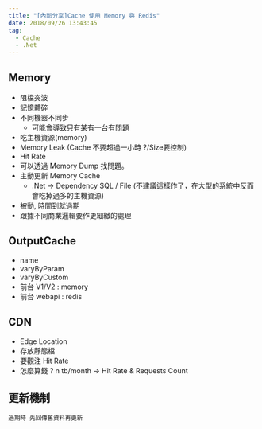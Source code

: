 ```yaml
---
title: "[內部分享]Cache 使用 Memory 與 Redis"
date: 2018/09/26 13:43:45
tag:
  - Cache
  - .Net
---
```


## Memory 
  - 阻檔突波
  - 記憶體碎
  - 不同機器不同步
    - 可能會導致只有某有一台有問題
  - 吃主機資源(memory)
  - Memory Leak (Cache 不要超過一小時 ?/Size要控制)
  - Hit Rate  
  - 可以透過 Memory Dump 找問題。
  - 主動更新 Memory Cache
    - .Net → Dependency SQL / File (不建議這樣作了，在大型的系統中反而會吃掉過多的主機資源)
  - 被動, 時間到就過期
  - 跟據不同商業邏輯要作更細緻的處理

## OutputCache
  - name 
  - varyByParam
  - varyByCustom
  - 前台 V1/V2 : memory
  - 前台 webapi : redis

## CDN
  - Edge Location
  - 存放靜態檔
  - 要觀注 Hit Rate
  - 怎麼算錢 ? n tb/month → Hit Rate & Requests Count

## 更新機制
    過期時 先回傳舊資料再更新